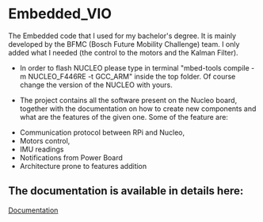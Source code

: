 # Embedded_VIO
The Embedded code that I used for my bachelor's degree. It is mainly developed by the BFMC (Bosch Future Mobility Challenge) team. I only added what I needed (the control to the motors and the Kalman Filter).

* In order to flash NUCLEO please type in terminal "mbed-tools compile -m NUCLEO_F446RE -t GCC_ARM" inside the top folder. Of course change the version of the NUCLEO with yours.

* The project contains all the software present on the Nucleo board, together with the documentation on how to create new components and what are the features of the given one. Some of the feature are:
- Communication protocol between RPi and Nucleo,
- Motors control,
- IMU readings
- Notifications from Power Board
- Architecture prone to features addition

## The documentation is available in details here:
[Documentation](https://bosch-future-mobility-challenge-documentation.readthedocs-hosted.com/data/embeddedplatform.html) 
